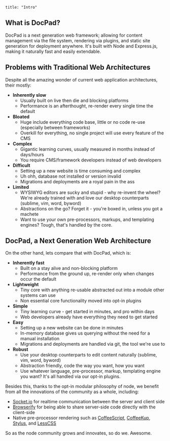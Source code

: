```
title: "Intro"
```

## What is DocPad?
DocPad is a next generation web framework; allowing for content management via the file system, rendering via plugins, and static site generation for deployment anywhere. It's built with Node and Express.js, making it naturally fast and easily extendable.

## Problems with Traditional Web Architectures
Despite all the amazing wonder of current web application architectures, their mostly:

- **Inherently slow**
	- Usually built on live then die and blocking platforms
	- Performance is an afterthought, re-render every single time the default
- **Bloated**
	- Huge include everything code base, little or no code re-use (especially between frameworks)
	- Overkill for everything, no single project will use every feature of the CMS
- **Complex**
	- Gigantic learning curves, usually measured in months instead of days/hours
	- You require CMS/framework developers instead of web developers
- **Difficult**
	- Setting up a new website is time consuming and complex
	- Uh ohh, database not installed or version invalid
	- Migrations and deployments are a royal pain in the ass
- **Limited**
	- WYSIWYG editors are sucky and stupid - why re-invent the wheel? We're already trained with and love our desktop counterparts (sublime, vim, word, byword)
	- Abstractions on the go? Forget it - you're boxed in, unless you got a machete
	- Want to use your own pre-processors, markups, and templating engines? Tough, that's handled by the core.


## DocPad, a Next Generation Web Architecture
On the other hand, lets compare that with DocPad, which is:

- **Inherently fast**
	- Built on a stay alive and non-blocking platform
	- Performance from the ground up, re-render only when changes occur the default
- **Lightweight**
	- Tiny core with anything re-usable abstracted out into a module other systems can use
	- Non essential core functionality moved into opt-in plugins
- **Simple**
	- Tiny learning curve - get started in minutes, and pro within days
	- Web developers already have everything they need to get started
- **Easy**
	- Setting up a new website can be done in minutes
	- In-memory database gives us querying without the need for a manual installation
	- Migrations and deployments are handled via git, the tool we're use to
- **Robust**
	- Use your desktop counterparts to edit content naturally (sublime, vim, word, byword)
	- Abstraction friendly, code the way you want, how you want
	- Use whatever language, pre-processor, markup, templating engine you want? It's all handled via our opt-in plugins.

Besides this, thanks to the opt-in modular philosophy of node, we benefit from all the innovations of the community as a whole, including:
- [Socket.io](http://socket.io/) for realtime communication between the server and client side
- [Browserify](https://github.com/substack/node-browserify) for being able to share server-side code directly with the client-side
- Native pre-processor rendering such as [CoffeeScript](http://coffeescript.org/), [CoffeeKup](http://coffeekup.org/), [Stylus](http://learnboost.github.com/stylus/), and [LessCSS](http://lesscss.org/)

So as the node community grows and innovates, so do we. Awesome.



